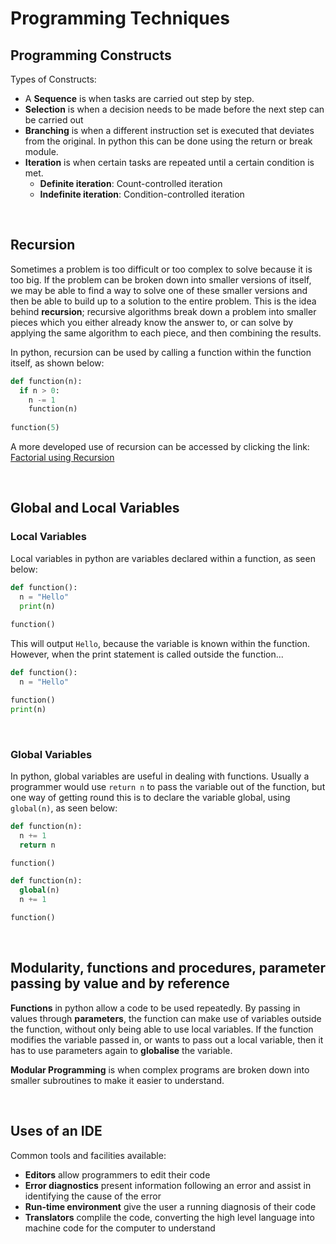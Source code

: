 # Programming Techniques

## Programming Constructs
Types of Constructs:
- A **Sequence** is when tasks are carried out step by step.
- **Selection** is when a decision needs to be made before the next step can be carried out
- **Branching** is when a different instruction set is executed that deviates from the original. In python this can be done using the return or break module.
- **Iteration** is when certain tasks are repeated until a certain condition is met.
  - **Definite iteration**: Count-controlled iteration
  - **Indefinite iteration**: Condition-controlled iteration

<br>

## Recursion

Sometimes a problem is too difficult or too complex to solve because it is too big. If the problem can be broken down into smaller versions of itself, we may be able to find a way to solve one of these smaller versions and then be able to build up to a solution to the entire problem. This is the idea behind **recursion**; recursive algorithms break down a problem into smaller pieces which you either already know the answer to, or can solve by applying the same algorithm to each piece, and then combining the results.

In python, recursion can be used by calling a function within the function itself, as shown below:

```python
def function(n):
  if n > 0:
    n -= 1
    function(n)    
 
function(5)
```

A more developed use of recursion can be accessed by clicking the link:
[Factorial using Recursion](https://github.com/JMorr4/Computer-Science/blob/main/Contents/Recursion.md)

<br>

## Global and Local Variables

### Local Variables

Local variables in python are variables declared within a function, as seen below:

```python
def function():
  n = "Hello"
  print(n)
  
function()
```

This will output ```Hello```, because the variable is known within the function. However, when the print statement is called outside the function...

```python
def function():
  n = "Hello"

function()
print(n)
```
<br>

### Global Variables

In python, global variables are useful in dealing with functions. Usually a programmer would use ```return n``` to pass the variable out of the function, but one way of getting round this is to declare the variable global, using ```global(n)```, as seen below:

``` python
def function(n):
  n += 1
  return n

function()
```

``` python
def function(n):
  global(n)
  n += 1

function()
```

<br>

## Modularity, functions and procedures, parameter passing by value and by reference

**Functions** in python allow a code to be used repeatedly. By passing in values through **parameters**, the function can make use of variables outside the function, without only being able to use local variables. If the function modifies the variable passed in, or wants to pass out a local variable, then it has to use parameters again to **globalise** the variable.

**Modular Programming** is when complex programs are broken down into smaller subroutines to make it easier to understand.

<br>

## Uses of an IDE

Common tools and facilities available:
- **Editors** allow programmers to edit their code
- **Error diagnostics** present information following an error and assist in identifying the cause of the error
- **Run-time environment** give the user a running diagnosis of their code
- **Translators** complile the code, converting the high level language into machine code for the computer to understand

